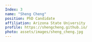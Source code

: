 ```yaml
---
Index: 3
name: "Sheng Cheng"
position: PhD Candidate
affiliation: Arizona State University
profile: https://shengcheng.github.io/
photo: assets/images/sheng_cheng.jpg
---
```

